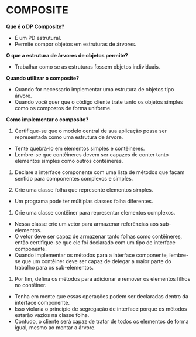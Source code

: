 # COMPOSITE

**Que é o DP Composite?**
- É um PD estrutural.
- Permite compor objetos em estruturas de árvores.

**O que a estrutura de árvores de objetos permite?**
- Trabalhar como se as estruturas fossem objetos individuais.

**Quando utilizar o composite?**
- Quando for necessario implementar uma estrutura de objetos tipo árvore.
- Quando você quer que o código cliente trate tanto os objetos simples como os compostos de forma uniforme.

**Como implementar o composite?**
1. Certifique-se que o modelo central de sua aplicação possa ser representada como uma estrutura de árvore. 
- Tente quebrá-lo em elementos simples e contêineres. 
- Lembre-se que contêineres devem ser capazes de conter tanto elementos simples como outros contêineres.

1. Declare a interface componente com uma lista de métodos que façam sentido para componentes complexos e simples.

1. Crie uma classe folha que represente elementos simples. 
- Um programa pode ter múltiplas classes folha diferentes.

1. Crie uma classe contêiner para representar elementos complexos. 
- Nessa classe crie um vetor para armazenar referências aos sub-elementos. 
- O vetor deve ser capaz de armazenar tanto folhas como contêineres, então certifique-se que ele foi declarado com um tipo de interface componente.
- Quando implementar os métodos para a interface componente, lembre-se que um contêiner deve ser capaz de delegar a maior parte do trabalho para os sub-elementos.

1. Por fim, defina os métodos para adicionar e remover os elementos filhos no contêiner.
- Tenha em mente que essas operações podem ser declaradas dentro da interface componente. 
- Isso violaria o princípio de segregação de interface porque os métodos estarão vazios na classe folha. 
- Contudo, o cliente será capaz de tratar de todos os elementos de forma igual, mesmo ao montar a árvore.